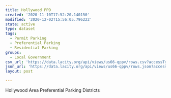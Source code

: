 ```yaml
---
title: Hollywood PPD
created: '2020-11-10T17:52:20.140150'
modified: '2020-12-02T15:56:05.796222'
state: active
type: dataset
tags:
  - Permit Parking
  - Preferential Parking
  - Residential Parking
groups:
  - Local Government
csv_url: 'https://data.lacity.org/api/views/us66-qppv/rows.csv?accessType=DOWNLOAD'
json_url: 'https://data.lacity.org/api/views/us66-qppv/rows.json?accessType=DOWNLOAD'
layout: post

---
```

Hollywood Area Preferential Parking Districts
